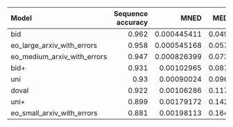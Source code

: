 | Model                       |   Sequence accuracy |        MNED |   MED |       F1 |   Precision |   Recall |
|:----------------------------|--------------------:|------------:|------:|---------:|------------:|---------:|
| bid                         |               0.962 | 0.000445411 | 0.049 | 0.998441 |    0.99879  | 0.998091 |
| eo_large_arxiv_with_errors  |               0.958 | 0.000545168 | 0.057 | 0.998186 |    0.998663 | 0.997709 |
| eo_medium_arxiv_with_errors |               0.947 | 0.000826399 | 0.073 | 0.997676 |    0.998216 | 0.997137 |
| bid+                        |               0.931 | 0.00102965  | 0.087 | 0.997229 |    0.998342 | 0.996119 |
| uni                         |               0.93  | 0.00090024  | 0.096 | 0.996944 |    0.997452 | 0.996437 |
| doval                       |               0.922 | 0.00106286  | 0.117 | 0.996283 |    0.994861 | 0.997709 |
| uni+                        |               0.899 | 0.00179172  | 0.142 | 0.995479 |    0.996303 | 0.994655 |
| eo_small_arxiv_with_errors  |               0.881 | 0.00198113  | 0.164 | 0.994783 |    0.994656 | 0.99491  |